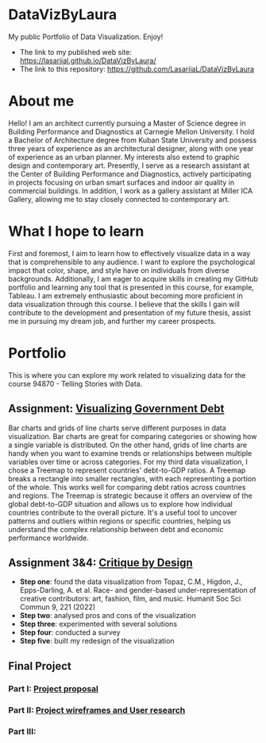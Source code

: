 # DataVizByLaura
My public Portfolio of Data Visualization. Enjoy!

+ The link to my published web site: https://lasariial.github.io/DataVizByLaura/
+ The link to this repository: https://github.com/LasariiaL/DataVizByLaura

# About me
Hello! I am an architect currently pursuing a Master of Science degree in Building Performance and Diagnostics at Carnegie Mellon University. I hold a Bachelor of Architecture degree from Kuban State University and possess three years of experience as an architectural designer, along with one year of experience as an urban planner. My interests also extend to graphic design and contemporary art. Presently, I serve as a research assistant at the Center of Building Performance and Diagnostics, actively participating in projects focusing on urban smart surfaces and indoor air quality in commercial buildings. In addition, I work as a gallery assistant at Miller ICA Gallery, allowing me to stay closely connected to contemporary art.

# What I hope to learn
First and foremost, I aim to learn how to effectively visualize data in a way that is comprehensible to any audience. I want to explore the psychological impact that color, shape, and style have on individuals from diverse backgrounds. Additionally, I am eager to acquire skills in creating my GitHub portfolio and learning any tool that is presented in this course, for example, Tableau. I am extremely enthusiastic about becoming more proficient in data visualization through this course. I believe that the skills I gain will contribute to the development and presentation of my future thesis, assist me in pursuing my dream job, and further my career prospects.

# Portfolio
This is where you can explore my work related to visualizing data for the course 94870 - Telling Stories with Data.

## Assignment: [Visualizing Government Debt](/GeneralGovernmentDebt.md) 
Bar charts and grids of line charts serve different purposes in data visualization. Bar charts are great for comparing categories or showing how a single variable is distributed. On the other hand, grids of line charts are handy when you want to examine trends or relationships between multiple variables over time or across categories.
For my third data visualization, I chose a Treemap to represent countries' debt-to-GDP ratios. A Treemap breaks a rectangle into smaller rectangles, with each representing a portion of the whole. This works well for comparing debt ratios across countries and regions. The Treemap is strategic because it offers an overview of the global debt-to-GDP situation and allows us to explore how individual countries contribute to the overall picture. It's a useful tool to uncover patterns and outliers within regions or specific countries, helping us understand the complex relationship between debt and economic performance worldwide.

## Assignment 3&4: [Critique by Design](/CritiqueDesignRedesign.md)
- **Step one**: found the data visualization from Topaz, C.M., Higdon, J., Epps-Darling, A. et al. Race- and gender-based under-representation of creative contributors: art, fashion, film, and music. Humanit Soc Sci Commun 9, 221 (2022)
- **Step two**: analysed pros and cons of the visualization
- **Step three**: experimented with several solutions
- **Step four**: conducted a survey
- **Step five**: built my redesign of the visualization

## Final Project

### Part I: [Project proposal](/FinalProject_P1.md)

### Part II: [Project wireframes and User research](/FinalProject_P2.md)

### Part III:
